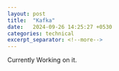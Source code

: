```yaml
---
layout: post
title:  "Kafka"
date:   2024-09-26 14:25:27 +0530
categories: technical
excerpt_separator: <!--more-->
---
```

Currently Working on it.
<!--more-->